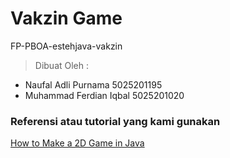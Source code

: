 # Vakzin Game
FP-PBOA-estehjava-vakzin

> Dibuat Oleh :
 - Naufal Adli Purnama    5025201195
 - Muhammad Ferdian Iqbal 5025201020
 
 ### Referensi atau tutorial yang kami gunakan
 [How to Make a 2D Game in Java](https://www.youtube.com/playlist?list=PL_QPQmz5C6WUF-pOQDsbsKbaBZqXj4qSq)
